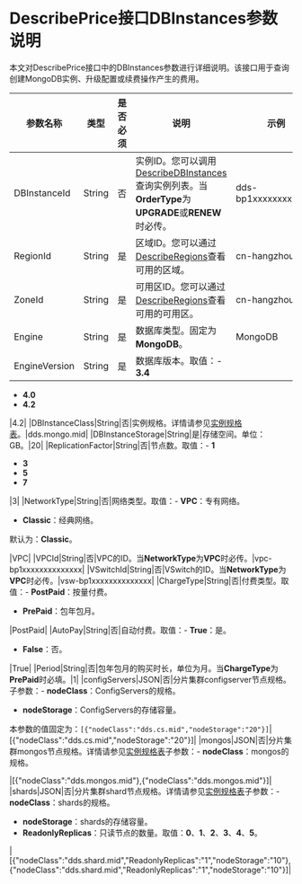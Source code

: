 # DescribePrice接口DBInstances参数说明

本文对DescribePrice接口中的DBInstances参数进行详细说明。该接口用于查询创建MongoDB实例、升级配置或续费操作产生的费用。

|参数名称|类型|是否必须|说明|示例|
|----|--|----|--|--|
|DBInstanceId|String|否|实例ID。您可以调用[DescribeDBInstances](~~61939~~)查询实例列表。当**OrderType**为**UPGRADE**或**RENEW**时必传。|dds-bp1xxxxxxxxxxxxx|
|RegionId|String|是|区域ID。您可以通过[DescribeRegions](~~61933~~)查看可用的区域。|cn-hangzhou|
|ZoneId|String|是|可用区ID。您可以通过[DescribeRegions](~~61933~~)查看可用的可用区。|cn-hangzhou-h|
|Engine|String|是|数据库类型。固定为**MongoDB**。|MongoDB|
|EngineVersion|String|是|数据库版本。取值：-   **3.4**
-   **4.0**
-   **4.2**

|4.2|
|DBInstanceClass|String|否|实例规格。详情请参见[实例规格表](~~57141~~)。|dds.mongo.mid|
|DBInstanceStorage|String|是|存储空间。单位：GB。|20|
|ReplicationFactor|String|否|节点数。取值：-   **1**
-   **3**
-   **5**
-   **7**

|3|
|NetworkType|String|否|网络类型。取值：-   **VPC**：专有网络。
-   **Classic**：经典网络。

默认为：**Classic**。

|VPC|
|VPCId|String|否|VPC的ID。当**NetworkType**为**VPC**时必传。|vpc-bp1xxxxxxxxxxxxxx|
|VSwitchId|String|否|VSwitch的ID。当**NetworkType**为**VPC**时必传。|vsw-bp1xxxxxxxxxxxxxx|
|ChargeType|String|否|付费类型。取值：-   **PostPaid**：按量付费。
-   **PrePaid**：包年包月。

|PostPaid|
|AutoPay|String|否|自动付费。取值：-   **True**：是。
-   **False**：否。

|True|
|Period|String|否|包年包月的购买时长，单位为月。当**ChargeType**为**PrePaid**时必填。|1|
|configServers|JSON|否|分片集群configserver节点规格。子参数：-   **nodeClass**：ConfigServers的规格。
-   **nodeStorage**：ConfigServers的存储容量。

本参数的值固定为：`[{"nodeClass":"dds.cs.mid","nodeStorage":"20"}]`|\[\{"nodeClass":"dds.cs.mid","nodeStorage":"20"\}\]|
|mongos|JSON|否|分片集群mongos节点规格。详情请参见[实例规格表](~~57141~~)子参数：-   **nodeClass**：mongos的规格。

|\[\{"nodeClass":"dds.mongos.mid"\},\{"nodeClass":"dds.mongos.mid"\}\]|
|shards|JSON|否|分片集群shard节点规格。详情请参见[实例规格表](~~57141~~)子参数：-   **nodeClass**：shards的规格。
-   **nodeStorage**：shards的存储容量。
-   **ReadonlyReplicas**：只读节点的数量。取值：**0**、**1**、**2**、**3**、**4**、**5**。

|\[\{"nodeClass":"dds.shard.mid","ReadonlyReplicas":"1","nodeStorage":"10"\},\{"nodeClass":"dds.shard.mid","ReadonlyReplicas":"1","nodeStorage":"10"\}\]|

